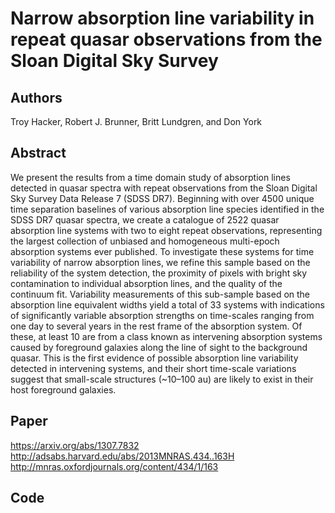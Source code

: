 # Narrow absorption line variability in repeat quasar observations from the Sloan Digital Sky Survey

## Authors

Troy Hacker, Robert J. Brunner, Britt Lundgren, and Don York

## Abstract
We present the results from a time domain study of absorption lines detected in quasar spectra with repeat observations from the Sloan Digital Sky Survey Data Release 7 (SDSS DR7). Beginning with over 4500 unique time separation baselines of various absorption line species identified in the SDSS DR7 quasar spectra, we create a catalogue of 2522 quasar absorption line systems with two to eight repeat observations, representing the largest collection of unbiased and homogeneous multi-epoch absorption systems ever published. To investigate these systems for time variability of narrow absorption lines, we refine this sample based on the reliability of the system detection, the proximity of pixels with bright sky contamination to individual absorption lines, and the quality of the continuum fit. Variability measurements of this sub-sample based on the absorption line equivalent widths yield a total of 33 systems with indications of significantly variable absorption strengths on time-scales ranging from one day to several years in the rest frame of the absorption system. Of these, at least 10 are from a class known as intervening absorption systems caused by foreground galaxies along the line of sight to the background quasar. This is the first evidence of possible absorption line variability detected in intervening systems, and their short time-scale variations suggest that small-scale structures (~10–100 au) are likely to exist in their host foreground galaxies.

## Paper
https://arxiv.org/abs/1307.7832
http://adsabs.harvard.edu/abs/2013MNRAS.434..163H
http://mnras.oxfordjournals.org/content/434/1/163

## Code
